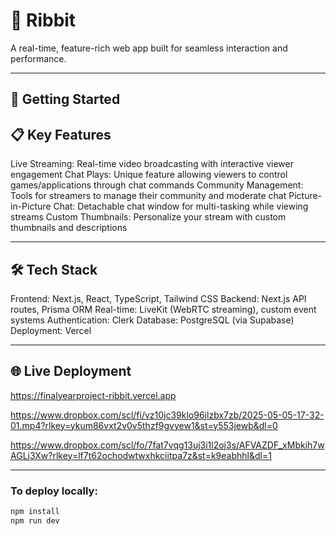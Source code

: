 # 🐸 Ribbit

A real-time, feature-rich web app built for seamless interaction and performance.

---

## 🚀 Getting Started


## 📋 Key Features
Live Streaming: Real-time video broadcasting with interactive viewer engagement
Chat Plays: Unique feature allowing viewers to control games/applications through chat commands
Community Management: Tools for streamers to manage their community and moderate chat
Picture-in-Picture Chat: Detachable chat window for multi-tasking while viewing streams
Custom Thumbnails: Personalize your stream with custom thumbnails and descriptions

---

## 🛠️ Tech Stack
Frontend: Next.js, React, TypeScript, Tailwind CSS
Backend: Next.js API routes, Prisma ORM
Real-time: LiveKit (WebRTC streaming), custom event systems
Authentication: Clerk
Database: PostgreSQL (via Supabase)
Deployment: Vercel

---
## 🌐 Live Deployment

 https://finalyearproject-ribbit.vercel.app

 https://www.dropbox.com/scl/fi/vz10jc39klo96jlzbx7zb/2025-05-05-17-32-01.mp4?rlkey=ykum86vxt2v0v5thzf9gvyew1&st=y553jewb&dl=0
 
 https://www.dropbox.com/scl/fo/7fat7vqg13uj3i1l2oj3s/AFVAZDF_xMbkih7wAGLj3Xw?rlkey=lf7t62ochodwtwxhkciitpa7z&st=k9eabhhl&dl=1
 
---

### To deploy locally:

```bash
npm install
npm run dev